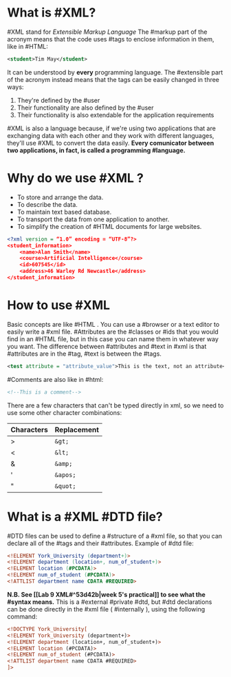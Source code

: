 # What is #XML?

#XML stand for *Extensible Markup Language*
The #markup part of the acronym means that the code uses #tags to enclose information in them, like in #HTML:

```xml
<student>Tim May</student>
```

It can be understood by **every** programming language.
The #extensible part of the acronym instead means that the tags can be easily changed in three ways:

1) They're defined by the #user 
2) Their functionality are also defined by the #user
3) Their functionality is also extendable for the application requirements

#XML is also a language because, if we're using two applications that are exchanging data with each other and they work with different languages, they'll use #XML to convert the data easily. 
**Every comunicator between two applications, in fact, is called a programming #language.**

# Why do we use #XML ?

- To store and arrange the data.
- To describe the data. 
- To maintain text based database. 
- To transport the data from one application to another. 
- To simplify the creation of #HTML documents for large websites.


```xml
<?xml version = “1.0” encoding = “UTF-8”?>
<student_information>
	<name>Alan Smith</name>
	<course>Artificial Intelligence</course>
	<id>607545</id>
	<address>46 Warley Rd Newcastle</address>
</student_information>
````

# How to use #XML 

Basic concepts are like #HTML .
You can use a #browser or a text editor to easily write a #xml file.
#Attributes are the #classes or #ids that you would find in an #HTML file, but in this case you can name them in whatever way you want.
The difference between #attributes and #text in #xml is that #attributes are in the #tag, #text is between the #tags.
```xml
<test attribute = "attribute_value">This is the text, not an attribute</test>
````
#Comments are also like in #html:
```xml
<!--This is a comment-->
````
There are a few characters that can't be typed directly in xml, so we need to use some other character combinations:

| Characters | Replacement |
| ---------- | ----------- |
| >          | ``&gt;``    |
| <          | ``&lt;``    |
| &          | ``&amp;``   |
| '          | ``&apos;``  |
| "          | ``&quot;``  |

# What is a #XML #DTD file?

#DTD files can be used to define a #structure of a #xml file, so that you can declare all of the #tags and their #attributes.
Example of #dtd file:

```dtd
<!ELEMENT York_University (department+)>
<!ELEMENT department (location+, num_of_student+)>
<!ELEMENT location (#PCDATA)>
<!ELEMENT num_of_student (#PCDATA)>
<!ATTLIST department name CDATA #REQUIRED>
```

**N.B. See [[Lab 9 XML#^53d42b|week 5's practical]] to see what the #syntax means.**
This is a #external #private #dtd, but #dtd declarations can be done directly in the #xml file ( #internally ), using the following command:

```xml
<!DOCTYPE York_University[
<!ELEMENT York_University (department+)>
<!ELEMENT department (location+, num_of_student+)>
<!ELEMENT location (#PCDATA)>
<!ELEMENT num_of_student (#PCDATA)>
<!ATTLIST department name CDATA #REQUIRED>
]>
```

